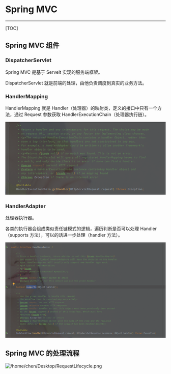 # Spring MVC



---

[TOC]



## Spring MVC 组件

### DispatcherServlet 

Spring MVC 是基于 Servelt 实现的服务端框架。

DispatcherServlet 就是前端的处理，由他负责调度到真实的业务方法。

### HandlerMapping 

HandlerMapping 就是 Handler（处理器）的映射类，定义的接口中只有一个方法，通过 Request 参数获取 HandlerExecutionChain（处理器执行链）。

![image-20211014134242860](assets/image-20211014134242860.png)



### HandlerAdapter

处理器执行器。

各类的执行器会组成类似责任链模式的逻辑，遍历判断是否可以处理 Handler（supports 方法），可以的话进一步处理（handler 方法）。

![image-20211014135346042](assets/image-20211014135346042.png)



## Spring MVC 的处理流程

![/home/chen/Desktop/RequestLifecycle.png](/home/chen/Desktop/RequestLifecycle.png)